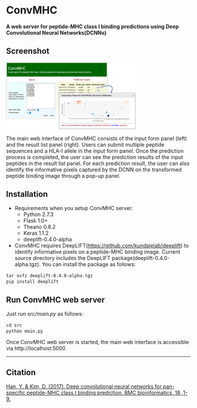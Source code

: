 # ConvMHC
<b>A web server for peptide-MHC class I binding predictions using Deep Convolutional Neural Networks(DCNNs)</b>
## Screenshot
<img src="main.png" width="70%">
<p>
The main web interface of ConvMHC consists of the input form panel (left) and the result list panel (right).
Users can submit multiple peptide sequences and a HLA-I allele in the input form panel.
Once the prediction process is completed, the user can see the prediction results of the input peptides in the result list panel.
For each prediction result, the user can also identify the informative pixels captured by the DCNN on the transformed peptide binding image through a pop-up panel.
</p>

## Installation
- Requirements when you setup ConvMHC server:
    - Python 2.7.3
    - Flask 1.0+
    - Theano 0.8.2
    - Keras 1.1.2
    - deeplift-0.4.0-alpha
- ConvMHC requires DeepLIFT(https://github.com/kundajelab/deeplift) to identify informative pixels on a peptide-MHC binding image. 
Current source directory includes the DeepLIFT package(deeplift-0.4.0-alpha.tgz). You can install the package as follows:
```commandline
tar xvfz deeplift-0.4.0-alpha.tgz
pip install deeplift
```
## Run ConvMHC web server
Just run _src/main.py_ as follows:
```commandline
cd src
python main.py
```
Once ConvMHC web server is started, the main web interface is accessible via http://localhost:5000

<hr>

## Citation
<a href="https://bmcbioinformatics.biomedcentral.com/articles/10.1186/s12859-017-1997-x">Han, Y. & Kim, D. (2017). Deep convolutional neural networks for pan-specific peptide-MHC class I binding prediction. BMC bioinformatics, 18, 1-9.</a>
